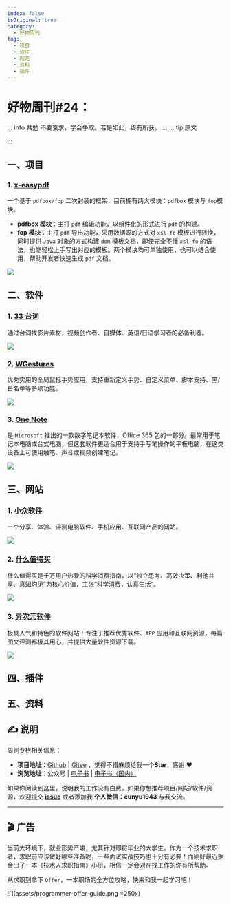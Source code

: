 ```yaml
---
index: false
isOriginal: true
category:
  - 好物周刊
tag:
  - 项目
  - 软件
  - 网站
  - 资料
  - 插件
---
```


# 好物周刊#24：

::: info 共勉
不要哀求，学会争取。若是如此，终有所获。
:::
::: tip 原文

:::

## 一、项目

### 1. [x-easypdf](https://gitee.com/dromara/x-easypdf)

一个基于 `pdfbox/fop` 二次封装的框架，目前拥有两大模块：`pdfbox` 模块与 `fop`模块。

-   **pdfbox 模块**：主打 `pdf` 编辑功能，以组件化的形式进行 `pdf` 的构建。
-   **fop 模块**：主打 `pdf` 导出功能，采用数据源的方式对 `xsl-fo` 模板进行转换，同时提供 `Java` 对象的方式构建 `dom` 模板文档，即使完全不懂 `xsl-fo` 的语法，也能轻松上手写出对应的模板。两个模块均可单独使用，也可以结合使用，帮助开发者快速生成 `pdf` 文档。

![](https://cdn.staticaly.com/gh/cunyu1943/JavaPark@main/src/weekly/2023/assets/1694154328205.webp)

## 二、软件

### 1. [33 台词](https://33-app.agilestudio.cn/)

通过台词找影片素材，视频创作者、自媒体、英语/日语学习者的必备利器。

![](https://cdn.staticaly.com/gh/cunyu1943/JavaPark@main/src/weekly/2023/assets/1694130232043.webp)

### 2. [WGestures](https://www.yingdev.com/projects/wgestures2)

优秀实用的全局鼠标手势应用，支持重新定义手势、自定义菜单、脚本支持、黑/白名单等多项功能。

![](https://cdn.staticaly.com/gh/cunyu1943/JavaPark@main/src/weekly/2023/assets/1694130586104.webp)

### 3. [One Note](https://www.onenote.com/)

是 `Microsoft` 推出的一款数字笔记本软件，Office 365 包的一部分。最常用于笔记本电脑或台式电脑，但这套软件更适合用于支持手写笔操作的平板电脑，在这类设备上可使用触笔、声音或视频创建笔记。

![](https://cdn.staticaly.com/gh/cunyu1943/JavaPark@main/src/weekly/2023/assets/1694130876606.webp)

## 三、网站

### 1. [小众软件](https://www.appinn.com/)

一个分享、体验、评测电脑软件、手机应用、互联网产品的网站。

![](https://cdn.staticaly.com/gh/cunyu1943/JavaPark@main/src/weekly/2023/assets/1693873231875.webp)

### 2. [什么值得买](https://www.smzdm.com/)

什么值得买是千万用户热爱的科学消费指南，以“独立思考、高效决策、利他共享、真知灼见”为核心价值，主张“科学消费，认真生活”。

![](https://cdn.staticaly.com/gh/cunyu1943/JavaPark@main/src/weekly/2023/assets/1693873527795.webp)

### 3. [异次元软件](https://www.iplaysoft.com/)

极具人气和特色的软件网站！专注于推荐优秀软件、`APP` 应用和互联网资源，每篇图文评测都极其用心，并提供大量软件资源下载。

![](https://cdn.staticaly.com/gh/cunyu1943/JavaPark@main/src/weekly/2023/assets/1693873680114.webp)

## 四、插件

## 五、资料

## ✍️ 说明

周刊专栏相关信息：

- **项目地址**：[Github](https://github.com/cunyu1943/JavaPark/) | [Gitee](https://gitee.com/cunyu1943/JavaPark/) ，觉得不错麻烦给我一个**Star**，感谢 ❤️
- **浏览地址**：公众号 | [电子书](https://cunyu1943.github.io/) | [电子书（国内）](https://cunyu1943.gitee.io/)

如果你阅读到这里，说明我的工作没有白费。如果你想推荐项目/网站/软件/资源，欢迎提交 **[issue](https://github.com/cunyu1943/JavaPark/issues)** 或者添加我 **个人微信：cunyu1943** 与我交流。

---

## 🎬️ 广告
当前大环境下，就业形势严峻，尤其针对即将毕业的大学生。作为一个技术求职者，求职前应该做好哪些准备呢，一些面试实战技巧也十分有必要！而刚好最近掘金出了一本《技术人求职指南》小册，相信一定会对在找工作的你有所帮助。

从求职到拿下 `Offer`，一本职场的全方位攻略，快来和我一起学习吧！

![](assets/programmer-offer-guide.png =250x)

<Share colorful />
